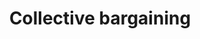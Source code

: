 ---
title: Collective bargaining
longTitle: 'Collective bargaining'
tags:
- gccommon
narrowerTerm:
- "[[Negotiations]]"
relatedTerm:
- "[[Working conditions Labour relations Collective agr]]"
use:
- "[[Collective negotiations Labour negotiations Labor ]]"
---